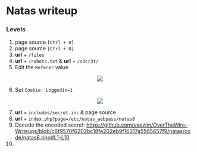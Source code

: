# Natas writeup

### Levels
1) page source `[Ctrl + U]`
2) page source `[Ctrl + U]`
3) **url** + `/files`
4) **url** + `/robots.txt` & **url** + `/s3cr3t/`
5) Edit the `Referer` value

<p align="center">
  <img src="https://github.com/vaezim/OverTheWire-Writeups/blob/master/natas/media/natas5.png" />
</p>

6) Set `Cookie: Loggedin=1`

<p align="center">
  <img src="https://github.com/vaezim/OverTheWire-Writeups/blob/master/natas/media/natas6.png" />
</p>

7) **url** + `includes/secret.inc` & page source
8) **url** + `index.php?page=/etc/natas_webpass/natas8`
9) Decode the encoded secret:
https://github.com/vaezim/OverTheWire-Writeups/blob/c6f9570f6202bc18fe202eb9f16317a5565657f9/natas/code/natas8.php#L1-L10
10) 
